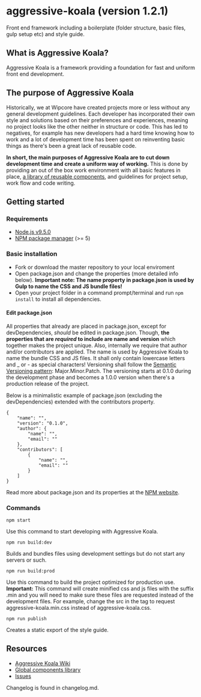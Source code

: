 # aggressive-koala (version 1.2.1)
Front end framework including a boilerplate (folder structure, basic files, gulp setup etc) and style guide.

## What is Aggressive Koala?
Aggressive Koala is a framework providing a foundation for fast and uniform front end development.

## The purpose of Aggressive Koala
Historically, we at Wipcore have created projects more or less without any general development guidelines. Each developer has incorporated their own style and solutions based on their preferences and experiences, meaning no project looks like the other neither in structure or code. This has led to negatives, for example has new developers had a hard time knowing how to work and a lot of development time has been spent on reinventing basic things as there's been a great lack of reusable code.

**In short, the main purposes of Aggressive Koala are to cut down development time and create a uniform way of working.** This is done by providing an out of the box work environment with all basic features in place, [a library of reusable components](http://bitter.wipcore.se), and guidelines for project setup, work flow and code writing.

## Getting started
### Requirements
* [Node.js v9.5.0](https://nodejs.org)
* [NPM package manager](https://www.npmjs.com) (>= 5)

### Basic installation
* Fork or download the master repository to your local enviroment
* Open package.json and change the properties (more detailed info below).
__Important note: The name property in package.json is used by Gulp to name the CSS and JS bundle files!__
* Open your project folder in a command prompt/terminal and run ``npm install`` to install all dependencies.

#### Edit package.json ####
All properties that already are placed in package.json, except for devDependencies, _should_ be edited in package.json. Though, **the properties that are _required_ to include are name and version** which together makes the project unique. Also, internally we require that author and/or contributors are applied.
The name is used by Aggressive Koala to name the bundle CSS and JS files. It shall only contain lowercase letters and _ or - as special characters!
Versioning shall follow the [Semantic Versioning pattern](http://semver.org/): Major.Minor.Patch. The versioning starts at 0.1.0 during the development phase and becomes a 1.0.0 version when there's a production release of the project.

Below is a minimalistic example of package.json (excluding the devDependencies) extended with the contributors property.

    {
        "name": "",
        "version": "0.1.0",
        "author": {
            "name": "",
            "email": ""
        },
        "contributors": [
            {
                "name": "",
                "email": ""
            }
        ]
    }

Read more about package.json and its properties at the [NPM website](https://docs.npmjs.com/files/package.json).

### Commands
    npm start
Use this command to start developing with Aggressive Koala.

    npm run build:dev
Builds and bundles files using development settings but do not start any servers or such.

    npm run build:prod
Use this command to build the project optimized for production use.
__Important:__ This command will create minified css and js files with the suffix .min and you will need to make sure these files are requested instead of the development files. For example, change the src in the <link> tag to request aggressive-koala.min.css instead of aggressive-koala.css.

    npm run publish
Creates a static export of the style guide.

## Resources
* [Aggressive Koala Wiki](https://github.com/Wipcore/aggressive-koala/wiki)
* [Global components library](http://bitter.wipcore.se/)
* [Issues](https://github.com/Wipcore/aggressive-koala/issues)

Changelog is found in changelog.md.
